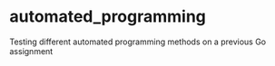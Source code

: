 # automated_programming
Testing different automated programming methods on a previous Go assignment

